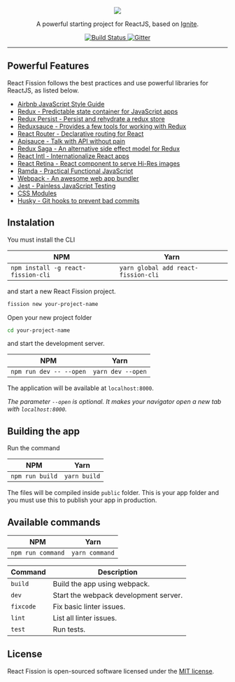 <p align="center"><img src="http://svgshare.com/i/2UT.svg"></p>

<p align="center">A powerful starting project for ReactJS, based on <a href="https://github.com/infinitered/ignite">Ignite</a>.</p>

<p align="center">
  <a href="https://travis-ci.org/matheusmariano/react-fission">
    <img src="https://travis-ci.org/matheusmariano/react-fission.svg?branch=develop" alt="Build Status">
  </a>
  <a href="https://gitter.im/react-fission?utm_source=badge&utm_medium=badge&utm_campaign=pr-badge&utm_content=badge">
    <img src="https://badges.gitter.im/Join_Chat.svg" alt="Gitter">
  </a>
</p>

---

## Powerful Features

React Fission follows the best practices and use powerful libraries for ReactJS, as listed below.
- [Airbnb JavaScript Style Guide](https://github.com/airbnb/javascript)
- [Redux - Predictable state container for JavaScript apps](https://github.com/reactjs/redux)
- [Redux Persist - Persist and rehydrate a redux store](https://github.com/rt2zz/redux-persist)
- [Reduxsauce - Provides a few tools for working with Redux](https://github.com/skellock/reduxsauce)
- [React Router - Declarative routing for React](https://github.com/ReactTraining/react-router)
- [Apisauce - Talk with API without pain](https://github.com/skellock/apisauce)
- [Redux Saga - An alternative side effect model for Redux](https://github.com/redux-saga/redux-saga/)
- [React Intl - Internationalize React apps](https://github.com/yahoo/react-intl)
- [React Retina - React component to serve Hi-Res images](https://github.com/KyleAMathews/react-retina-image)
- [Ramda - Practical Functional JavaScript](https://github.com/ramda/ramda/)
- [Webpack - An awesome web app bundler](https://github.com/webpack/webpack)
- [Jest - Painless JavaScript Testing](https://github.com/facebook/jest/)
- [CSS Modules](https://github.com/css-modules/css-modules)
- [Husky - Git hooks to prevent bad commits](https://github.com/typicode/husky)

## Instalation

You must install the CLI

 NPM | Yarn
-----|------
`npm install -g react-fission-cli` | `yarn global add react-fission-cli`

and start a new React Fission project.

``` sh
fission new your-project-name
```

Open your new project folder

``` sh
cd your-project-name
```

and start the development server.

NPM | Yarn
----|-----
`npm run dev -- --open` | `yarn dev --open`

The application will be available at `localhost:8000`.

*The parameter `--open` is optional. It makes your navigator open a new tab with `localhost:8000`.*

## Building the app

Run the command

NPM | Yarn
----|-----
`npm run build` | `yarn build`

The files will be compiled inside `public` folder. This is your app folder and you must use this
to publish your app in production.

## Available commands

NPM | Yarn
----|-----
`npm run command` | `yarn command`

Command | Description
--------|------------
`build` | Build the app using webpack.
`dev` | Start the webpack development server.
`fixcode` | Fix basic linter issues.
`lint` | List all linter issues.
`test` | Run tests.

## License

React Fission is open-sourced software licensed under the [MIT license](http://opensource.org/licenses/MIT).
